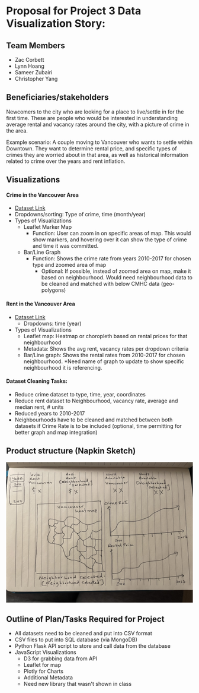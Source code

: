 # Proposal for Project 3 Data Visualization Story:

## Team Members
- Zac Corbett
- Lynn Hoang
- Sameer Zubairi
- Christopher Yang 

## Beneficiaries/stakeholders
Newcomers to the city who are looking for a place to live/settle in for the first time. These are people who would be interested in understanding average rental and vacancy rates around the city, with a picture of crime in the area. 

Example scenario: A couple moving to Vancouver who wants to settle within Downtown. They want to determine rental price, and specific types of crimes they are worried about in that area, as well as historical information related to crime over the years and rent inflation.

## Visualizations 

#### Crime in the Vancouver Area
- [Dataset Link](https://www.kaggle.com/datasets/wosaku/crime-in-vancouver)
- Dropdowns/sorting: Type of crime, time (month/year)
- Types of Visualizations
    - Leaflet Marker Map
        - Function: User can zoom in on specific areas of map. This would show markers, and hovering over it can show the type of crime and time it was committed.
    - Bar/Line Graph
        - Function: Shows the crime rate from years 2010-2017 for chosen type and zoomed area of map
            - Optional: If possible, instead of zoomed area on map, make it based on neighbourhood. Would need neighbourhood data to be cleaned and matched with below CMHC data (geo-polygons)

#### Rent in the Vancouver Area
- [Dataset Link](https://www03.cmhc-schl.gc.ca/hmip-pimh/en/TableMapChart/Table?TableId=2.1.31.3&GeographyId=2410&GeographyTypeId=3&DisplayAs=Table&GeograghyName=Vancouver)
    - Dropdowns: time (year)
- Types of Visualizations
    - Leaflet map: Heatmap or choropleth based on rental prices for that neighbourhood
    - Metadata: Shows the avg rent, vacancy rates per dropdown criteria 
    - Bar/Line graph: Shows the rental rates from 2010-2017 for chosen neighbourhood. *Need name of graph to update to show specific neighbourhood it is referencing.

#### Dataset Cleaning Tasks:
- Reduce crime dataset to type, time, year, coordinates
- Reduce rent dataset to Neighbourhood, vacancy rate, average and median rent, # units
- Reduced years to 2010-2017
- Neighbourhoods have to be cleaned and matched between both datasets if Crime Rate is to be included (optional, time permitting for better graph and map integration)

## Product structure (Napkin Sketch)
![Napkin Sketch](Images/proposal.jpg)

## Outline of Plan/Tasks Required for Project
- All datasets need to be cleaned and put into CSV format
- CSV files to put into SQL database (via MongoDB)
- Python Flask API script to store and call data from the database
- JavaScript Visualizations
    - D3 for grabbing data from API
    - Leaflet for map
    - Plotly for Charts
    - Additional Metadata 
    - Need new library that wasn't shown in class
